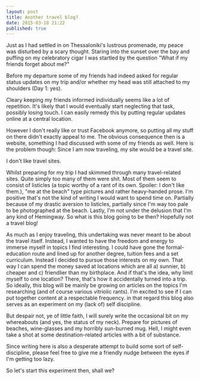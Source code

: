 ```yaml
---
layout: post
title: Another travel blog? 
date: 2015-03-18 21:22
published: true
---
```

Just as I had settled in on Thessaloniki's lustrous promenade, my peace was disturbed by a scary thought. Staring into the sunset over the bay and puffing on my celebratory cigar I was startled by the question "What if my friends forget about me?" 

Before my departure some of my friends had indeed asked for regular status updates on my trip and/or whether my head was still attached to my shoulders (Day 1: yes).

Cleary keeping my friends informed individually seems like a lot of repetition. It's likely that I would eventually start neglecting that task, possibly losing touch. I can easily remedy this by putting regular updates online at a central location.

However I don't really like or trust Facebook anymore, so putting all my stuff on there didn't exactly appeal to me.
The obvious consequence then is a website, something I had discussed with some of my friends as well.
Here is the problem though: Since I am now traveling, my site would be a travel site. 

I don't like travel sites.

Whilst preparing for my trip I had skimmed through many travel-related sites. Quite simply too many of them were shit. 
Most of them seem to consist of listicles (a topic worthy of a rant of its own. Spoiler: I don't like them.), "me at the beach" type pictures and rather heavy-handed prose.
I'm positive that's not the kind of writing I would want to spend time on. Partially because of my drastic aversion to listicles, partially since I'm way too pale to be photographed at the beach. Lastly, I'm not under the delusion that I'm any kind of Hemingway.
So what is this blog going to be then? 
Hopefully not a travel blog!

As much as I enjoy traveling, this undertaking was never meant to be about the travel itself. Instead, I wanted to have the freedom and energy to immerse myself in topics I find interesting. I could have gone  the formal-education route and lined up for another degree, tuition fees and a set curriculum. Instead I decided to pursue those interests on my own. That way I can spend the money saved at locations which are all a) sunnier, b) cheaper and c) friendlier than my birthplace. And if that's the idea, why limit myself to one location? There, that's how it accidentally turned into a trip.
So ideally, this blog will be mainly be growing on articles on the topics I'm researching (and of course various vitriolic rants).
I'm excited to see if I can put together content at a respectable frequency. in that regard this blog also serves as an experiment on my (lack of) self discipline.

But despair not, ye of little faith, I will surely write the occasional bit on my whereabouts (and yes, the status of my neck). Prepare for pictures of beaches, wine-glasses and my horribly sun-burned mug. Hell, I might even take a shot at some destination-related articles with a bit of substance.

Since writing here is also a desperate attempt to build some sort of self-discipline, please feel free to give me a friendly nudge between the eyes if I'm getting too lazy.

So let's start this experiment then, shall we?





